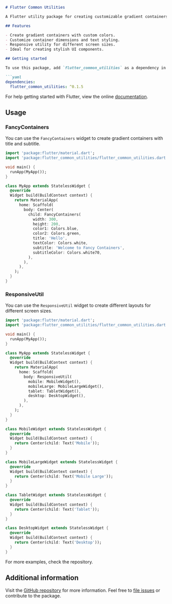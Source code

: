 ```markdown
# Flutter Common Utilities

A Flutter utility package for creating customizable gradient containers with titles and subtitles.

## Features

- Create gradient containers with custom colors.
- Customize container dimensions and text styling.
- Responsive utility for different screen sizes.
- Ideal for creating stylish UI components.

## Getting started

To use this package, add `flutter_common_utilities` as a dependency in your `pubspec.yaml` file.

```yaml
dependencies:
  flutter_common_utilities: ^0.1.5
```

For help getting started with Flutter, view the online
[documentation](https://flutter.dev).

## Usage

### FancyContainers

You can use the `FancyContainers` widget to create gradient containers with title and subtitle.

```dart
import 'package:flutter/material.dart';
import 'package:flutter_common_utilities/flutter_common_utilities.dart';

void main() {
  runApp(MyApp());
}

class MyApp extends StatelessWidget {
  @override
  Widget build(BuildContext context) {
    return MaterialApp(
      home: Scaffold(
        body: Center(
          child: FancyContainers(
            width: 300,
            height: 200,
            color1: Colors.blue,
            color2: Colors.green,
            title: 'Hello',
            textColor: Colors.white,
            subtitle: 'Welcome to Fancy Containers',
            subtitleColor: Colors.white70,
          ),
        ),
      ),
    );
  }
}

```

### ResponsiveUtil

You can use the `ResponsiveUtil` widget to create different layouts for different screen sizes.

```dart
import 'package:flutter/material.dart';
import 'package:flutter_common_utilities/flutter_common_utilities.dart';

void main() {
  runApp(MyApp());
}

class MyApp extends StatelessWidget {
  @override
  Widget build(BuildContext context) {
    return MaterialApp(
      home: Scaffold(
        body: ResponsiveUtil(
          mobile: MobileWidget(),
          mobileLarge: MobileLargeWidget(),
          tablet: TabletWidget(),
          desktop: DesktopWidget(),
        ),
      ),
    );
  }
}

class MobileWidget extends StatelessWidget {
  @override
  Widget build(BuildContext context) {
    return Center(child: Text('Mobile'));
  }
}

class MobileLargeWidget extends StatelessWidget {
  @override
  Widget build(BuildContext context) {
    return Center(child: Text('Mobile Large'));
  }
}

class TabletWidget extends StatelessWidget {
  @override
  Widget build(BuildContext context) {
    return Center(child: Text('Tablet'));
  }
}

class DesktopWidget extends StatelessWidget {
  @override
  Widget build(BuildContext context) {
    return Center(child: Text('Desktop'));
  }
}

```

For more examples, check the repository.

## Additional information

Visit the [GitHub repository](https://github.com/SoftEngAliijaz/flutter_common_utilities) for more information.
Feel free to [file issues](https://github.com/SoftEngAliijaz/flutter_common_utilities/issues) or contribute to the package.
```